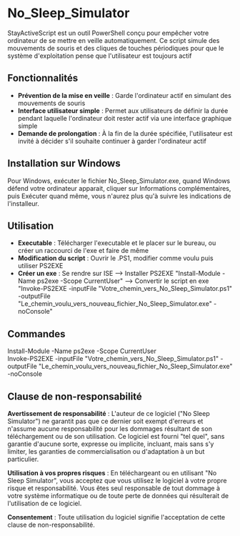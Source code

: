 # No_Sleep_Simulator

StayActiveScript est un outil PowerShell conçu pour empêcher votre ordinateur de se mettre en veille automatiquement. Ce script simule des mouvements de souris et des cliques de touches périodiques pour que le système d'exploitation pense que l'utilisateur est toujours actif

## Fonctionnalités

- **Prévention de la mise en veille** : Garde l'ordinateur actif en simulant des mouvements de souris
- **Interface utilisateur simple** : Permet aux utilisateurs de définir la durée pendant laquelle l'ordinateur doit rester actif via une interface graphique simple
- **Demande de prolongation** : À la fin de la durée spécifiée, l'utilisateur est invité à décider s'il souhaite continuer à garder l'ordinateur actif

## Installation sur Windows

Pour Windows, exécuter le fichier No_Sleep_Simulator.exe, quand Windows défend votre ordinateur apparait, cliquer sur Informations complémentaires, puis Exécuter quand même, vous n'aurez plus qu'à suivre les indications de l'installeur.

## Utilisation

- **Executable** : Télécharger l'executable et le placer sur le bureau, ou créer un raccourci de l'exe et faire de même
- **Modification du script** : Ouvrir le .PS1, modifier comme voulu puis utiliser PS2EXE
- **Créer un exe** : Se rendre sur ISE --> Installer PS2EXE "Install-Module -Name ps2exe -Scope CurrentUser" --> Convertir le script en exe "Invoke-PS2EXE -inputFile "Votre_chemin_vers_No_Sleep_Simulator.ps1" -outputFile "Le_chemin_voulu_vers_nouveau_fichier_No_Sleep_Simulator.exe" -noConsole"

## Commandes

Install-Module -Name ps2exe -Scope CurrentUser  
Invoke-PS2EXE -inputFile "Votre_chemin_vers_No_Sleep_Simulator.ps1" -outputFile "Le_chemin_voulu_vers_nouveau_fichier_No_Sleep_Simulator.exe" -noConsole

## Clause de non-responsabilité

**Avertissement de responsabilité** : L'auteur de ce logiciel ("No Sleep Simulator") ne garantit pas que ce dernier soit exempt d'erreurs et n'assume aucune responsabilité pour les dommages résultant de son téléchargement ou de son utilisation. Ce logiciel est fourni "tel quel", sans garantie d'aucune sorte, expresse ou implicite, incluant, mais sans s'y limiter, les garanties de commercialisation ou d'adaptation à un but particulier.

**Utilisation à vos propres risques** : En téléchargeant ou en utilisant "No Sleep Simulator", vous acceptez que vous utilisez le logiciel à votre propre risque et responsabilité. Vous êtes seul responsable de tout dommage à votre système informatique ou de toute perte de données qui résulterait de l'utilisation de ce logiciel.

**Consentement** : Toute utilisation du logiciel signifie l'acceptation de cette clause de non-responsabilité.
